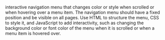 interactive navigation menu that changes color or style when scrolled or when hovering over a menu item. The navigation menu should have a fixed position and be visible on all pages.
Use HTML to structure the menu, CSS to style it, and JavaScript to add interactivity, such as changing the background color or font color of the menu when it is scrolled or when a menu item is hovered over. 
